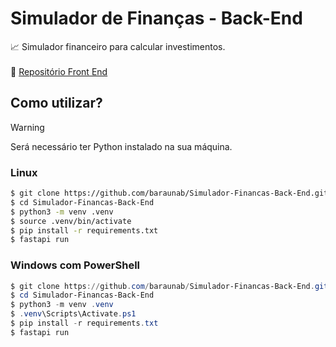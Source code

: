 # Simulador de Finanças - Back-End

📈 Simulador financeiro para calcular investimentos.<br><br>
🎨 [Repositório Front End](https://github.com/baraunab/Simulador-Financas-Front-End/)

## Como utilizar?
> [!WARNING]
> Será necessário ter Python instalado na sua máquina.

### Linux
```bash
$ git clone https://github.com/baraunab/Simulador-Financas-Back-End.git
$ cd Simulador-Financas-Back-End
$ python3 -m venv .venv
$ source .venv/bin/activate
$ pip install -r requirements.txt
$ fastapi run
```

### Windows com PowerShell
```powershell
$ git clone https://github.com/baraunab/Simulador-Financas-Back-End.git
$ cd Simulador-Financas-Back-End
$ python3 -m venv .venv
$ .venv\Scripts\Activate.ps1
$ pip install -r requirements.txt
$ fastapi run
```
